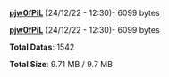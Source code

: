 [**pjw0fPiL**](/data/pjw0fPiL.txt) (24/12/22 - 12:30)- 6099 bytes

[**pjw0fPiL**](/data/pjw0fPiL.txt) (24/12/22 - 12:30)- 6099 bytes

**Total Datas**: 1542

**Total Size**: 9.71 MB / 9.7 MB